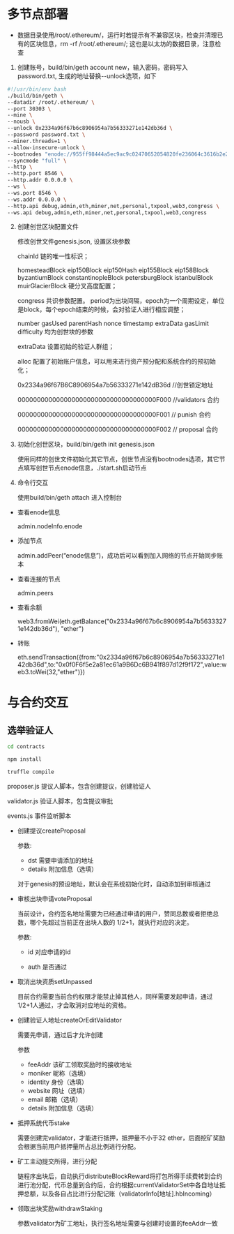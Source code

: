 # 多节点部署

* 数据目录使用/root/.ethereum/，运行时若提示有不兼容区块，检查并清理已有的区块信息，rm -rf /root/.ethereum/; 这也是以太坊的数据目录，注意检查

1. 创建账号，build/bin/geth account new，输入密码，密码写入password.txt, 生成的地址替换--unlock选项，如下

```sh
#!/usr/bin/env bash
./build/bin/geth \
--datadir /root/.ethereum/ \
--port 30303 \
--mine \
--nousb \
--unlock 0x2334a96f67b6c8906954a7b56333271e142db36d \
--password password.txt \
--miner.threads=1 \
--allow-insecure-unlock \
--bootnodes "enode://955ff98444a5ec9ac9c02470652054820fe236064c3616b2e24012aa0a2729fbebfd1e8ce997280cc3e9c62214aab9981a2d51afa3e0cebc292a26b2368d7f6a@103.215.3.169:30303" \
--syncmode "full" \
--http \
--http.port 8546 \
--http.addr 0.0.0.0 \
--ws \
--ws.port 8546 \
--ws.addr 0.0.0.0 \
--http.api debug,admin,eth,miner,net,personal,txpool,web3,congress \
--ws.api debug,admin,eth,miner,net,personal,txpool,web3,congress
```

2. 创建创世区块配置文件
    
    修改创世文件genesis.json, 设置区块参数

    chainId 链的唯一性标识；

    homesteadBlock eip150Block eip150Hash eip155Block eip158Block byzantiumBlock constantinopleBlock petersburgBlock istanbulBlock muirGlacierBlock 硬分叉高度配置；

    congress 共识参数配置。 period为出块间隔，epoch为一个周期设定，单位是block，每个epoch结束的时候，会对验证人进行相应调整；

    number gasUsed parentHash nonce timestamp extraData gasLimit difficulty 均为创世块的参数

    extraData 设置初始的验证人群组；

    alloc 配置了初始账户信息，可以用来进行资产预分配和系统合约的预初始化；

    0x2334a96f67B6C8906954a7b56333271e142dB36d //创世锁定地址

    000000000000000000000000000000000000F000 //validators 合约

    000000000000000000000000000000000000F001 // punish 合约

    000000000000000000000000000000000000F002 // proposal 合约

3.	初始化创世区块，build/bin/geth init genesis.json 

    使用同样的创世文件初始化其它节点，创世节点没有bootnodes选项，其它节点填写创世节点enode信息，./start.sh启动节点

4.	命令行交互

    使用build/bin/geth attach 进入控制台

* 查看enode信息

    admin.nodeInfo.enode

* 添加节点

    admin.addPeer(“enode信息”)，成功后可以看到加入网络的节点开始同步账本

* 查看连接的节点

    admin.peers 

* 查看余额

    web3.fromWei(eth.getBalance("0x2334a96f67b6c8906954a7b56333271e142db36d"), "ether") 

* 转账

    eth.sendTransaction({from:"0x2334a96f67b6c8906954a7b56333271e142db36d",to:"0x0f0F6f5e2a81ec61a9B6Dc6B941f897d12f9f172",value:web3.toWei(32,"ether")})

# 与合约交互


## 选举验证人

```sh
cd contracts

npm install

truffle compile
```

proposer.js 提议人脚本，包含创建提议，创建验证人

validator.js 验证人脚本，包含提议审批

events.js 事件监听脚本


- 创建提议createProposal

    参数:
    - dst 需要申请添加的地址
    - details 附加信息（选填）

    对于genesis的预设地址，默认会在系统初始化时，自动添加到审核通过

- 审核出块申请voteProposal

    当前设计，合约签名地址需要为已经通过申请的用户，赞同总数或者拒绝总数，哪个先超过当前正在出块人数的 1/2+1，就执行对应的决定。

    参数:

    - id 对应申请的id 

    - auth 是否通过

- 取消出块资质setUnpassed

    目前合约需要当前合约权限才能禁止掉其他人，同样需要发起申请，通过1/2+1人通过，才会取消对应地址的资格。

- 创建验证人地址createOrEditValidator

    需要先申请，通过后才允许创建
    
    参数

    - feeAddr 该矿工领取奖励时的接收地址
    - moniker 昵称（选填）
    - identity 身份（选填）
    - website 网址（选填）
    - email 邮箱（选填）
    - details 附加信息（选填）

- 抵押系统代币stake

    需要创建完validator，才能进行抵押，抵押量不小于32 ether，后面挖矿奖励会根据当前用户抵押量所占总比例进行分配。

- 矿工主动提交所得，进行分配

    链程序出块后，自动执行distributeBlockReward将打包所得手续费转到合约进行池分配，代币总量到合约后，合约根据currentValidatorSet中各自地址抵押总额，以及各自占比进行分配记账（validatorInfo[地址].hbIncoming）

- 领取出块奖励withdrawStaking

    参数validator为矿工地址，执行签名地址需要与创建时设置的feeAddr一致
